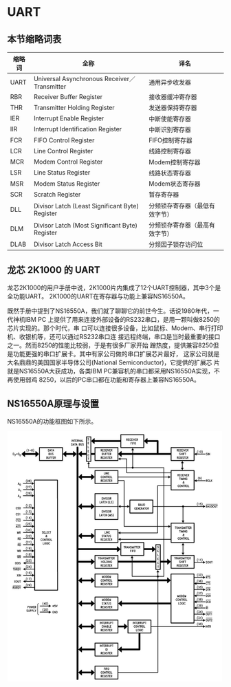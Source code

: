 # UART
## 本节缩略词表

缩略词 | 全称 | 译名
-------|------|------
UART | Universal Asynchronous Receiver／Transmitter | 通用异步收发器
RBR | Receiver Buffer Register | 接收器缓冲寄存器
THR | Transmitter Holding Register | 发送器保持寄存器
IER | Interrupt Enable Register | 中断使能寄存器
IIR | Interrupt Identification Register | 中断识别寄存器
FCR | FIFO Control Register | FIFO控制寄存器
LCR | Line Control Register | 线路控制寄存器
MCR | Modem Control Register | Modem控制寄存器
LSR | Line Status Register | 线路状态寄存器
MSR | Modem Status Register | Modem状态寄存器
SCR | Scratch Register | 暂存寄存器
DLL | Divisor Latch (Least Significant Byte) Register | 分频锁存寄存器（最低有效字节）
DLM | Divisor Latch (Most Significant Byte) Register | 分频锁存寄存器（最高有效字节）
DLAB | Divisor Latch Access Bit | 分频因子锁存访问位


## 龙芯 2K1000 的 UART
龙芯2K1000的用户手册中说，2K1000片内集成了12个UART控制器，其中3个是全功能UART。
2K1000的UART在寄存器与功能上兼容NS16550A。

既然手册中提到了NS16550A，我们就了聊聊它的前世今生。话说1980年代，一代神机IBM PC
上提供了用来连接外部设备的RS232串口，是用一颗叫做8250的芯片实现的。那个时代，串
口可以连接很多设备，比如鼠标、Modem、串行打印机、收银机等，还可以通过RS232串口连
接远程终端，串口是当时最重要的接口之一。然而8250的性能比较弱，于是有很多厂家开始
蹭热度，提供兼容8250但是功能更强的串口扩展卡。其中有家公司做的串口扩展芯片最好，
这家公司就是大名鼎鼎的美国国家半导体公司(National Semiconductor)，它提供的扩展芯
片就是NS16550A大获成功，各类IBM PC兼容机的串口都采用NS16550A实现，不再使用弱鸡
8250，以后的PC串口都在功能和寄存器上兼容NS16550A。

## NS16550A原理与设置
NS16550A的功能框图如下所示。

<img src="images/ns16550-blocks.jpg" width="500px">
